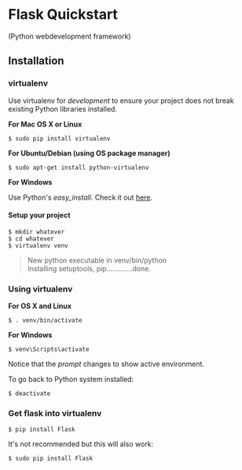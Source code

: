 # Flask Quickstart
(Python webdevelopment framework)
## Installation
### virtualenv
Use virtualenv for *development* to ensure your project does not break existing Python libraries installed.

**For Mac OS X or Linux**

`$ sudo pip install virtualenv`

**For Ubuntu/Debian (using OS package manager)**

`$ sudo apt-get install python-virtualenv`

**For Windows**

Use Python's *easy_install*. 
Check it out [here](http://flask.pocoo.org/docs/0.12/installation/#windows-easy-install).

#### Setup your project

`$ mkdir whatever`<br>
`$ cd whatever`<br>
`$ virtualenv venv`
>New python executable in venv/bin/python<br>
>Installing setuptools, pip.............done.

### Using virtualenv 

**For OS X and Linux**

`$ . venv/bin/activate`

**For Windows**

`$ venv\Scripts\activate`

Notice that the *prompt* changes to show active environment.

To go back to Python system installed:

`$ deactivate`

### Get flask into virtualenv

`$ pip install Flask`

It's not recommended but this will also work:

`$ sudo pip install Flask`




